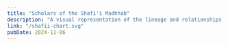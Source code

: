 ```yaml
---
title: "Scholars of the Shafi'i Madhhab"
description: "A visual representation of the lineage and relationships between key scholars in the Shafi'i madhhab."
link: "/shafii-chart.svg"
pubDate: 2024-11-06
---
```

